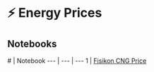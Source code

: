# ⚡ Energy Prices

## Notebooks

\# | Notebook
--- | --- | ---
1 | <a href="https://github.com/efstathios-chatzikyriakidis/energy-prices/blob/main/FisikonCNGPrice.ipynb">Fisikon CNG Price</a>

